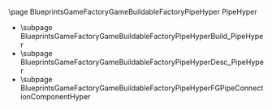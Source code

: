 \page BlueprintsGameFactoryGameBuildableFactoryPipeHyper PipeHyper
- \subpage BlueprintsGameFactoryGameBuildableFactoryPipeHyperBuild_PipeHyper
- \subpage BlueprintsGameFactoryGameBuildableFactoryPipeHyperDesc_PipeHyper
- \subpage BlueprintsGameFactoryGameBuildableFactoryPipeHyperFGPipeConnectionComponentHyper
